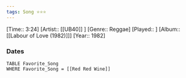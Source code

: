 ```yaml
---
tags: Song ⭐⭐⭐ 
---
```

[Time:: 3:24]
[Artist:: [[UB40]] ]
[Genre:: Reggae]
[Played:: ]
[Album:: [[Labour of Love (1982)]]]
[Year:: 1982]
### Dates
````dataview
TABLE Favorite_Song
WHERE Favorite_Song = [[Red Red Wine]]
````